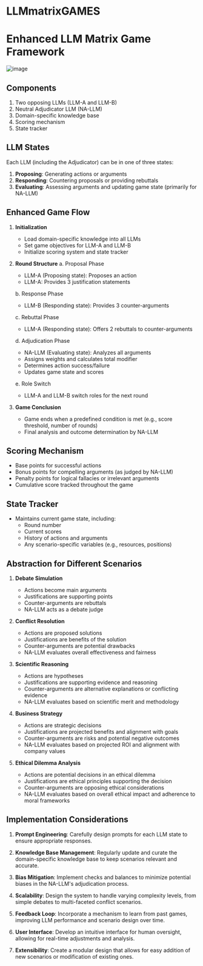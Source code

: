 # LLMmatrixGAMES

# Enhanced LLM Matrix Game Framework

![image](https://github.com/user-attachments/assets/5fff21aa-1e7c-491c-a9b8-9fc6d7072bd1)

## Components

1. Two opposing LLMs (LLM-A and LLM-B)
2. Neutral Adjudicator LLM (NA-LLM)
3. Domain-specific knowledge base
4. Scoring mechanism
5. State tracker

## LLM States

Each LLM (including the Adjudicator) can be in one of three states:
1. **Proposing**: Generating actions or arguments
2. **Responding**: Countering proposals or providing rebuttals
3. **Evaluating**: Assessing arguments and updating game state (primarily for NA-LLM)

## Enhanced Game Flow

1. **Initialization**
   - Load domain-specific knowledge into all LLMs
   - Set game objectives for LLM-A and LLM-B
   - Initialize scoring system and state tracker

2. **Round Structure**
   a. Proposal Phase
      - LLM-A (Proposing state): Proposes an action
      - LLM-A: Provides 3 justification statements

   b. Response Phase
      - LLM-B (Responding state): Provides 3 counter-arguments

   c. Rebuttal Phase
      - LLM-A (Responding state): Offers 2 rebuttals to counter-arguments

   d. Adjudication Phase
      - NA-LLM (Evaluating state): Analyzes all arguments
      - Assigns weights and calculates total modifier
      - Determines action success/failure
      - Updates game state and scores

   e. Role Switch
      - LLM-A and LLM-B switch roles for the next round

3. **Game Conclusion**
   - Game ends when a predefined condition is met (e.g., score threshold, number of rounds)
   - Final analysis and outcome determination by NA-LLM

## Scoring Mechanism

- Base points for successful actions
- Bonus points for compelling arguments (as judged by NA-LLM)
- Penalty points for logical fallacies or irrelevant arguments
- Cumulative score tracked throughout the game

## State Tracker

- Maintains current game state, including:
  - Round number
  - Current scores
  - History of actions and arguments
  - Any scenario-specific variables (e.g., resources, positions)

## Abstraction for Different Scenarios

1. **Debate Simulation**
   - Actions become main arguments
   - Justifications are supporting points
   - Counter-arguments are rebuttals
   - NA-LLM acts as a debate judge

2. **Conflict Resolution**
   - Actions are proposed solutions
   - Justifications are benefits of the solution
   - Counter-arguments are potential drawbacks
   - NA-LLM evaluates overall effectiveness and fairness

3. **Scientific Reasoning**
   - Actions are hypotheses
   - Justifications are supporting evidence and reasoning
   - Counter-arguments are alternative explanations or conflicting evidence
   - NA-LLM evaluates based on scientific merit and methodology

4. **Business Strategy**
   - Actions are strategic decisions
   - Justifications are projected benefits and alignment with goals
   - Counter-arguments are risks and potential negative outcomes
   - NA-LLM evaluates based on projected ROI and alignment with company values

5. **Ethical Dilemma Analysis**
   - Actions are potential decisions in an ethical dilemma
   - Justifications are ethical principles supporting the decision
   - Counter-arguments are opposing ethical considerations
   - NA-LLM evaluates based on overall ethical impact and adherence to moral frameworks

## Implementation Considerations

1. **Prompt Engineering**: Carefully design prompts for each LLM state to ensure appropriate responses.

2. **Knowledge Base Management**: Regularly update and curate the domain-specific knowledge base to keep scenarios relevant and accurate.

3. **Bias Mitigation**: Implement checks and balances to minimize potential biases in the NA-LLM's adjudication process.

4. **Scalability**: Design the system to handle varying complexity levels, from simple debates to multi-faceted conflict scenarios.

5. **Feedback Loop**: Incorporate a mechanism to learn from past games, improving LLM performance and scenario design over time.

6. **User Interface**: Develop an intuitive interface for human oversight, allowing for real-time adjustments and analysis.

7. **Extensibility**: Create a modular design that allows for easy addition of new scenarios or modification of existing ones.
